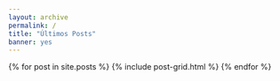 ```yaml
---
layout: archive
permalink: /
title: "Últimos Posts"
banner: yes
---
```


<div class="tiles">
{% for post in site.posts %}
	{% include post-grid.html %}
{% endfor %}
</div><!-- /.tiles -->
